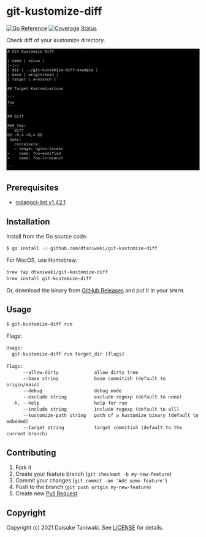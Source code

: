 # git-kustomize-diff

[![Go Reference][godoc-image]][godoc-link]
[![Coverage Status][cov-image]][cov-link]

Check diff of your kustomize directory.

![](misc/example.png)

## Prerequisites

- [golangci-lint v1.42.1](https://github.com/golangci/golangci-lint)

## Installation

Install from the Go source code:

```bash
$ go install -u github.com/dtaniwaki/git-kustomize-diff
```

For MacOS, use Homebrew:

```bash
brew tap dtaniwaki/git-kustomize-diff
brew install git-kustomize-diff
```

Or, download the binary from [GitHub Releases](https://github.com/dtaniwaki/git-kustomize-diff/releases) and put it in your `$PATH`.

## Usage

```bash
$ git-kustomize-diff run
```

Flags:

```
Usage:
  git-kustomize-diff run target_dir [flags]

Flags:
      --allow-dirty             allow dirty tree
      --base string             base commitish (default to origin/main)
      --debug                   debug mode
      --exclude string          exclude regexp (default to none)
  -h, --help                    help for run
      --include string          include regexp (default to all)
      --kustomize-path string   path of a kustomize binary (default to embeded)
      --target string           target commitish (default to the current branch)
```

## Contributing

1. Fork it
2. Create your feature branch (`git checkout -b my-new-feature`)
3. Commit your changes (`git commit -am 'Add some feature'`)
4. Push to the branch (`git push origin my-new-feature`)
5. Create new [Pull Request](../../pull/new/master)

## Copyright

Copyright (c) 2021 Daisuke Taniwaki. See [LICENSE](LICENSE) for details.


[godoc-image]: https://pkg.go.dev/badge/github.com/dtaniwaki/git-kustomize-diff.svg
[godoc-link]: https://pkg.go.dev/github.com/dtaniwaki/git-kustomize-diff
[cov-image]:   https://coveralls.io/repos/github/dtaniwaki/git-kustomize-diff/badge.svg?branch=main
[cov-link]:    https://coveralls.io/github/dtaniwaki/git-kustomize-diff?branch=main

